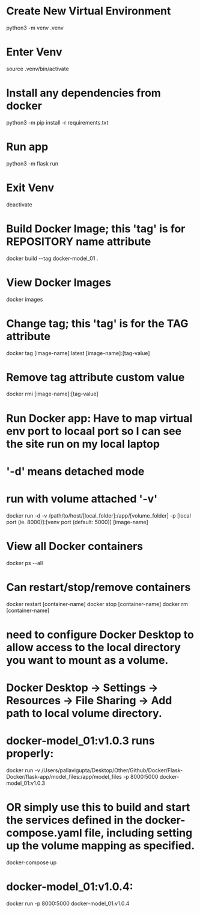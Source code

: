 # Create New Virtual Environment
python3 -m venv .venv
# Enter Venv
source .venv/bin/activate
# Install any dependencies from docker
 python3 -m pip install -r requirements.txt
# Run app
  python3 -m flask run

# Exit Venv
deactivate

# Build Docker Image; this 'tag' is for REPOSITORY name attribute
docker build --tag docker-model_01 .

# View Docker Images
docker images

# Change tag; this 'tag' is for the TAG attribute
docker tag [image-name]:latest [image-name]:[tag-value]

# Remove tag attribute custom value
docker rmi [image-name]:[tag-value]

# Run Docker app: Have to map virtual env port to locaal port so I can see the site run on my local laptop
# '-d' means detached mode
# run with volume attached '-v'
docker run 
  -d 
  -v /path/to/host/[local_folder]:/app/[volume_folder] 
  -p [local port (ie. 8000)]:[venv port (default: 5000)] 
  [image-name]


# View all Docker containers
docker ps --all

# Can restart/stop/remove containers
docker restart [container-name]
docker stop [container-name]
docker rm [container-name]

# need to configure Docker Desktop to allow access to the local directory you want to mount as a volume.
# Docker Desktop -> Settings -> Resources -> File Sharing -> Add path to local volume directory.

# docker-model_01:v1.0.3 runs properly:
docker run -v /Users/pallavigupta/Desktop/Other/Github/Docker/Flask-Docker/flask-app/model_files:/app/model_files -p 8000:5000 docker-model_01:v1.0.3

# OR simply use this to build and start the services defined in the docker-compose.yaml file, including setting up the volume mapping as specified.
docker-compose up

# docker-model_01:v1.0.4:
docker run -p 8000:5000 docker-model_01:v1.0.4